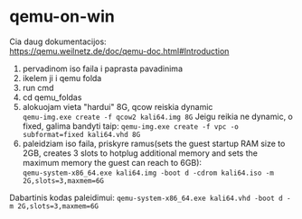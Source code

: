 # qemu-on-win

Cia daug dokumentacijos:  
https://qemu.weilnetz.de/doc/qemu-doc.html#Introduction

1. pervadinom iso faila i paprasta pavadinima
2. ikelem ji i qemu folda
3. run cmd
4. cd qemu_foldas
5. alokuojam vieta "hardui" 8G, qcow reiskia dynamic  
   `qemu-img.exe create -f qcow2 kali64.img 8G`
   Jeigu reikia ne dynamic, o fixed, galima bandyti taip:
   `qemu-img.exe create -f vpc -o subformat=fixed kali64.vhd 8G`
6. paleidziam iso faila, priskyre ramus(sets the guest startup RAM size to 2GB, creates 3 slots to hotplug additional memory and sets the maximum memory the guest can reach to 6GB):  
   `qemu-system-x86_64.exe kali64.img -boot d -cdrom kali64.iso -m 2G,slots=3,maxmem=6G`
   
Dabartinis kodas paleidimui:
  `qemu-system-x86_64.exe kali64.vhd -boot d -m 2G,slots=3,maxmem=6G`

